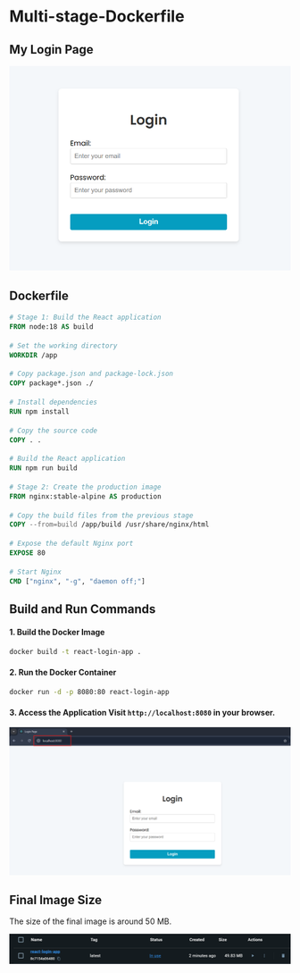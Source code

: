 # Multi-stage-Dockerfile

## My Login Page

![alt text](./images/image.png)

## Dockerfile

```dockerfile
# Stage 1: Build the React application
FROM node:18 AS build

# Set the working directory
WORKDIR /app

# Copy package.json and package-lock.json
COPY package*.json ./

# Install dependencies
RUN npm install

# Copy the source code
COPY . .

# Build the React application
RUN npm run build

# Stage 2: Create the production image
FROM nginx:stable-alpine AS production

# Copy the build files from the previous stage
COPY --from=build /app/build /usr/share/nginx/html

# Expose the default Nginx port
EXPOSE 80

# Start Nginx
CMD ["nginx", "-g", "daemon off;"]
```

## Build and Run Commands

#### 1. Build the Docker Image

```bash
docker build -t react-login-app .
```

#### 2. Run the Docker Container

```bash
docker run -d -p 8080:80 react-login-app
```

#### 3. Access the Application Visit `http://localhost:8080` in your browser.

![alt text](./images/image-1.png)

## Final Image Size

The size of the final image is around 50 MB.

![alt text](./images/image-2.png)